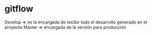 # gitflow
Develop => es la encargada de recibir todo el desarrollo generado en el proyecto
Master => encargada de la versión para producción